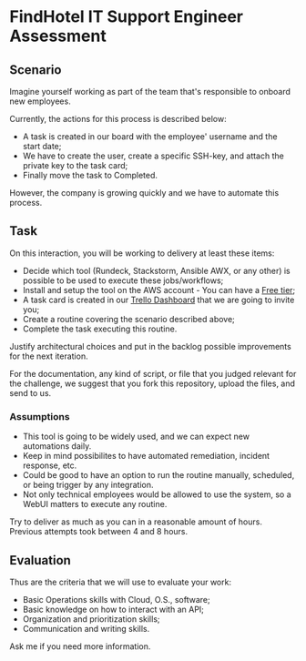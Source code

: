 # FindHotel IT Support Engineer Assessment

## Scenario

Imagine yourself working as part of the team that's responsible to onboard new employees.

Currently, the actions for this process is described below:
* A task is created in our board with the employee' username and the start date;
* We have to create the user, create a specific SSH-key, and attach the private key to the task card;
* Finally move the task to Completed.

However, the company is growing quickly and we have to automate this process.

## Task

On this interaction, you will be working to delivery at least these items:
* Decide which tool (Rundeck, Stackstorm, Ansible AWX, or any other) is possible to be used to execute these jobs/workflows;
* Install and setup the tool on the AWS account - You can have a [Free tier](https://aws.amazon.com/free/);
* A task card is created in our [Trello Dashboard](https://trello.com/) that we are going to invite you;
* Create a routine covering the scenario described above;
* Complete the task executing this routine.

Justify architectural choices and put in the backlog possible improvements for the next iteration.

For the documentation, any kind of script, or file that you judged relevant for the challenge, we suggest that you fork this repository, upload the files, and send to us.

### Assumptions

* This tool is going to be widely used, and we can expect new automations daily.
* Keep in mind possibilites to have automated remediation, incident response, etc.
* Could be good to have an option to run the routine manually, scheduled, or being trigger by any integration.
* Not only technical employees would be allowed to use the system, so a WebUI matters to execute any routine.

Try to deliver as much as you can in a reasonable amount of hours. Previous attempts took between 4 and 8 hours.

## Evaluation

Thus are the criteria that we will use to evaluate your work:
* Basic Operations skills with Cloud, O.S., software;
* Basic knowledge on how to interact with an API; 
* Organization and prioritization skills;
* Communication and writing skills.

Ask me if you need more information.
